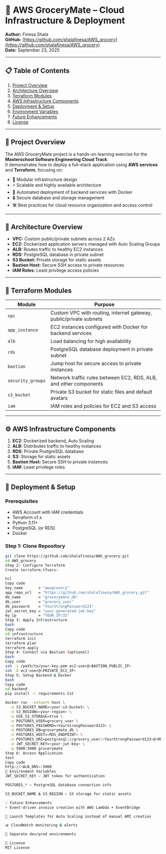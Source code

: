 # 🛒 AWS GroceryMate – Cloud Infrastructure & Deployment

**Author:** Finesa Shala  
**GitHub:** [https://github.com/shalafinesa/AWS_grocery](https://github.com/shalafinesa/AWS_grocery)  
**Date:** September 23, 2025  

---

## 📋 Table of Contents
1. [Project Overview](#project-overview)  
2. [Architecture Overview](#architecture-overview)  
3. [Terraform Modules](#terraform-modules)  
4. [AWS Infrastructure Components](#aws-infrastructure-components)  
5. [Deployment & Setup](#deployment--setup)  
6. [Environment Variables](#environment-variables)  
7. [Future Enhancements](#future-enhancements)  
8. [License](#license)  

---

## 🔹 Project Overview
The AWS GroceryMate project is a hands-on learning exercise for the **Masterschool Software Engineering Cloud Track**.  
It demonstrates how to deploy a full-stack application using **AWS services** and **Terraform**, focusing on:

- 🔹 Modular infrastructure design  
- ⚡ Scalable and highly available architecture  
- 🐳 Automated deployment of backend services with Docker  
- 🔒 Secure database and storage management  
- 🛠️ Best practices for cloud resource organization and access control  

---

## 🏢 Architecture Overview
- **VPC:** Custom public/private subnets across 2 AZs  
- **EC2:** Dockerized application servers managed with Auto Scaling Groups  
- **ALB:** Routes traffic to healthy EC2 instances  
- **RDS:** PostgreSQL database in private subnet  
- **S3 Bucket:** Private storage for static assets  
- **Bastion Host:** Secure SSH access to private resources  
- **IAM Roles:** Least privilege access policies  

---

## 🔩 Terraform Modules
| Module            | Purpose |
|------------------|---------|
| `vpc`            | Custom VPC with routing, internet gateway, public/private subnets |
| `app_instance`   | EC2 instances configured with Docker for backend services |
| `alb`            | Load balancing for high availability |
| `rds`            | PostgreSQL database deployment in private subnet |
| `bastion`        | Jump host for secure access to private instances |
| `security_groups`| Network traffic rules between EC2, RDS, ALB, and other components |
| `s3_bucket`      | Private S3 bucket for static files and default avatars |
| `iam`            | IAM roles and policies for EC2 and S3 access |

---

## ⚙️ AWS Infrastructure Components
1. **EC2:** Dockerized backend, Auto Scaling  
2. **ALB:** Distributes traffic to healthy instances  
3. **RDS:** Private PostgreSQL database  
4. **S3:** Storage for static assets  
5. **Bastion Host:** Secure SSH to private instances  
6. **IAM:** Least privilege roles  

---

## 🚀 Deployment & Setup

### Prerequisites
- AWS Account with IAM credentials  
- Terraform v1.x  
- Python 3.11+  
- PostgreSQL (or RDS)  
- Docker  

### Step 1: Clone Repository
```bash
git clone https://github.com/shalafinesa/AWS_grocery.git
cd AWS_grocery
Step 2: Configure Terraform
Create terraform.tfvars:

hcl
Copy code
key_name       = "awsgrocery"
app_repo_url   = "https://github.com/shalafinesa/AWS_grocery.git"
db_name        = "grocerymate_db"
db_user        = "grocery_user"
db_password    = "YourStrongPassword123"
jwt_secret_key = "your-generated-jwt-key"
my_ip          = "YOUR_IP/32"
Step 3: Apply Infrastructure
bash
Copy code
cd infrastructure
terraform init
terraform plan
terraform apply
Step 4: Connect via Bastion (optional)
bash
Copy code
ssh -i /path/to/your-key.pem ec2-user@<BASTION_PUBLIC_IP>
ssh -A ec2-user@<PRIVATE_EC2_IP>
Step 5: Setup Backend & Docker
bash
Copy code
cd backend
pip install -r requirements.txt

docker run --network host \
  -e S3_BUCKET_NAME=<your-s3-bucket> \
  -e S3_REGION=<your-region> \
  -e USE_S3_STORAGE=true \
  -e POSTGRES_USER=grocery_user \
  -e POSTGRES_PASSWORD=<YourStrongPassword123> \
  -e POSTGRES_DB=grocerymate_db \
  -e POSTGRES_HOST=<RDS_ENDPOINT> \
  -e POSTGRES_URI=postgresql://grocery_user:<YourStrongPassword123>@<RDS_ENDPOINT>:5432/grocerymate_db \
  -e JWT_SECRET_KEY=<your-jwt-key> \
  -p 5000:5000 grocerymate
Step 6: Access Application
text
Copy code
http://<ALB_DNS>:5000
🔑 Environment Variables
JWT_SECRET_KEY – JWT token for authentication

POSTGRES_* – PostgreSQL database connection info

S3_BUCKET_NAME & S3_REGION – S3 storage for static assets

💡 Future Enhancements
⚡ Event-driven invoice creation with AWS Lambda + EventBridge

🐳 Launch Templates for Auto Scaling instead of manual AMI creation

📊 CloudWatch monitoring & alerts

🔹 Separate dev/prod environments

📄 License
MIT License
